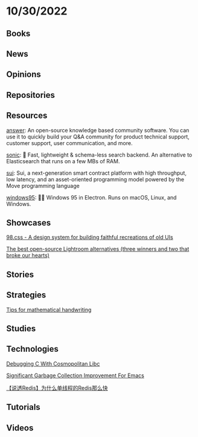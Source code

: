 # 10/30/2022

## Books

## News

## Opinions

## Repositories

## Resources
[answer](https://github.com/answerdev/answer): An open-source knowledge based community software. You can use it to quickly build your Q&A community for product technical support, customer support, user communication, and more.

[sonic](https://github.com/valeriansaliou/sonic): 🦔 Fast, lightweight & schema-less search backend. An alternative to Elasticsearch that runs on a few MBs of RAM.

[sui](https://github.com/MystenLabs/sui): Sui, a next-generation smart contract platform with high throughput, low latency, and an asset-oriented programming model powered by the Move programming language

[windows95](https://github.com/felixrieseberg/windows95): 💩🚀 Windows 95 in Electron. Runs on macOS, Linux, and Windows.

## Showcases
[98.css - A design system for building faithful recreations of old UIs](https://jdan.github.io/98.css/)

[The best open-source Lightroom alternatives (three winners and two that broke our hearts)](https://www.dpreview.com/articles/0404869946/the-best-open-source-lightroom-alternatives)

## Stories

## Strategies
[Tips for mathematical handwriting](https://johnkerl.org/doc/ortho/ortho.html)

## Studies

## Technologies
[Debugging C With Cosmopolitan Libc](https://ahgamut.github.io/2022/10/23/debugging-c-with-cosmo/)

[Significant Garbage Collection Improvement For Emacs](https://tdodge.consulting/blog/living-the-emacs-garbage-collection-dream)

[【说透Redis】为什么单线程的Redis那么快](https://juejin.cn/post/7158343176841854983)

## Tutorials

## Videos
